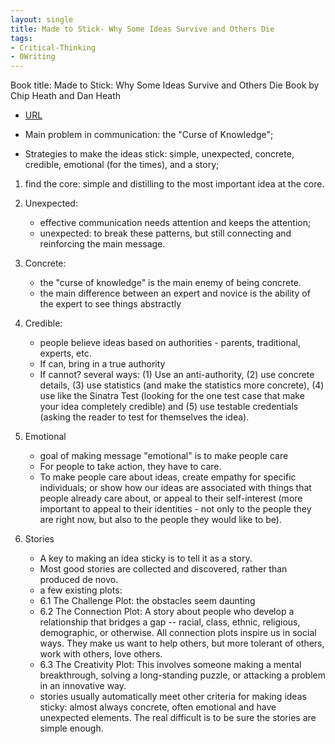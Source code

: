 ```yaml
---
layout: single
title: Made to Stick- Why Some Ideas Survive and Others Die
tags:
- Critical-Thinking
- 0Writing
---
```



Book title: Made to Stick: Why Some Ideas Survive and Others Die
Book by Chip Heath and Dan Heath

- [URL](https://www.amazon.com/Made-Stick-Ideas-Survive-Others-ebook/dp/B000N2HCKQ)

- Main problem in communication: the "Curse of Knowledge"; 

- Strategies to make the ideas stick:  simple, unexpected, concrete, credible, emotional (for the times), and a story; 

1. find the core: simple and distilling to the most important idea at the core.

2. Unexpected: 
   + effective communication needs attention and keeps the attention; 
   + unexpected: to break these patterns, but still connecting and reinforcing the main message.

3. Concrete: 
   + the "curse of knowledge" is the main enemy of being concrete. 
   + the main difference between an expert and novice is the ability of the expert to see things abstractly

4. Credible: 
	+ people believe ideas based on authorities -  parents, traditional, experts, etc. 
	+ If can, bring in a true authority 
	+ If cannot? several ways: (1) Use an anti-authority, (2) use concrete details, (3) use statistics (and make the statistics more concrete), (4) use like the Sinatra Test (looking for the one test case that make your idea completely credible) and (5) use testable credentials (asking the reader to test for themselves the idea). 

5. Emotional
   + goal of making message "emotional" is to make people care
   + For people to take action, they have to care.
   + To make people care about ideas, create empathy for specific individuals; or show how our ideas are associated with things that people already care about, or  appeal to their self-interest (more important to appeal to their identities - not only to the people they are right now, but also to the people they would like to be).

6. Stories
   + A key to making an idea sticky is to tell it as a story. 
   + Most good stories are collected and discovered, rather than produced de novo. 
   + a few existing plots: 
   + 6.1 The Challenge Plot:  the obstacles seem daunting 
   + 6.2 The Connection Plot: A story about people who develop a relationship that bridges a gap -- racial, class, ethnic, religious, demographic, or otherwise. All connection plots inspire us in social ways. They make us want to help others, but more tolerant of others, work with others, love others.
   + 6.3 The Creativity Plot: This involves someone making a mental breakthrough, solving a long-standing puzzle, or attacking a problem in an innovative way.
   + stories usually automatically meet other criteria for making ideas sticky:  almost always concrete,  often emotional and have unexpected elements. The real difficult is to be sure the stories are simple enough.

